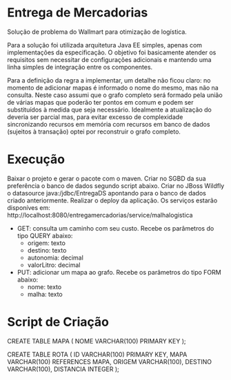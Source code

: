 Entrega de Mercadorias
======================

Solução de problema do Wallmart para otimização de logística.

Para a solução foi utilizada arquitetura Java EE simples, apenas com implementações da especificação. O objetivo foi basicamente atender os requisitos sem necessitar de configurações adicionais e mantendo uma linha simples de integração entre os componentes.

Para a definição da regra a implementar, um detalhe não ficou claro: no momento de adicionar mapas é informado o nome do mesmo, mas não na consulta. Neste caso assumi que o grafo completo será formado pela união de várias mapas que poderão ter pontos em comum e podem ser substituídos à medida que seja necessário. Idealmente a atualização do deveria ser parcial mas, para evitar excesso de complexidade sincronizando recursos em memória com recursos em banco de dados (sujeitos à transação) optei por reconstruir o grafo completo.


Execução
========

Baixar o projeto e gerar o pacote com o maven.
Criar no SGBD da sua preferência o banco de dados segundo script abaixo.
Criar no JBoss Wildfly o datasource java:/jdbc/EntregaDS apontando para o banco de dados criado anteriormente.
Realizar o deploy da aplicação.
Os serviços estarão disponíves em: http://localhost:8080/entregamercadorias/service/malhalogistica
  - GET: consulta um caminho com seu custo. Recebe os parâmetros do tipo QUERY abaixo:
    - origem: texto
    - destino: texto
    - autonomia: decimal
    - valorLitro: decimal
  - PUT: adicionar um mapa ao grafo. Recebe os parâmetros do tipo FORM abaixo:
    - nome: texto
    - malha: texto


Script de Criação
=================

CREATE TABLE MAPA (
  NOME VARCHAR(100) PRIMARY KEY
);

CREATE TABLE ROTA (
  ID VARCHAR(100) PRIMARY KEY,
  MAPA VARCHAR(100) REFERENCES MAPA,
  ORIGEM VARCHAR(100),
  DESTINO VARCHAR(100),
  DISTANCIA INTEGER
);
